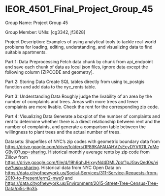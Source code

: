 # IEOR_4501_Final_Project_Group_45

Group Name: Project Group 45

Group Member: UNIs: [cg3342, jf3628]

Project Description:
Examples of using analytical tools to tackle real-world problems for loading, editing, understanding, and visualizing data to find suitable apartments.

Part 1: Data Preprocessing
Fetch data chunk by chunk from api_endpoint and save each chunk of data as local json files, ignore data except the following column [ZIPCODE and geometry].

Part 2: Storing Data
Create SQL tables directly from using to_postgis function and add data to the nyc_rents table.

Part 3: Understanding Data
Roughly judge the livability of an area by the number of complaints and trees. Areas with more trees and fewer complaints are more livable. Check the rent for the corresponding zip code.

Part 4: Visualizing Data
Generate a boxplot of the number of complaints and rent to determine whether there is a direct relationship between rent and the number of complaints, and generate a comparison table between the willingness to plant trees and the actual number of trees.

Datasets:
Shapefiles of NYC’s zip codes with geometric boundary data from https://drive.google.com/drive/folders/1P89KAFAUAHVZsEcyDYVfD1L7pMeGBvIO?usp=sharing.
Historical monthly average rents by zip code from Zillow from https://drive.google.com/file/d/19h6qhJHjxyyNd4DML7pbf1pJGavQed0s/view?usp=sharing.
Historical data from NYC Open Data on https://data.cityofnewyork.us/Social-Services/311-Service-Requests-from-2010-to-Present/erm2-nwe9 and https://data.cityofnewyork.us/Environment/2015-Street-Tree-Census-Tree-Data/pi5s-9p35.